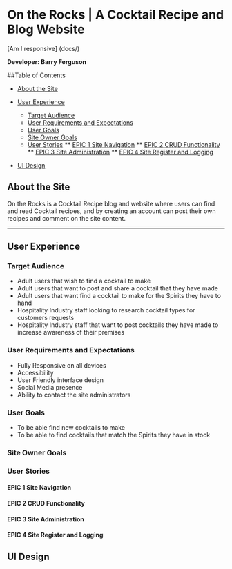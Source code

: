 # On the Rocks | A Cocktail Recipe and Blog Website

[Am I responsive] (docs/)

**Developer: Barry Ferguson**
 
 ##Table of Contents
 
 - [About the Site](#about-the-site)
 
 - [User Experience](#user-experience)
    * [Target Audience](#target-audience)
    * [User Requirements and Expectations](#user-requirements-and-expectations)
    * [User Goals](#user-goals)
    * [Site Owner Goals](#site-owner-goals)
    * [User Stories](#user-stories)
        ** [EPIC 1 Site Navigation](#epic-1-site-navigation)
        ** [EPIC 2 CRUD Functionality](#epic-2-crud-functionality)
        ** [EPIC 3 Site Administration](#epic-3-site-administration)
        ** [EPIC 4 Site Register and Logging](#epic-4-site-register-and-logging)
        
  - [UI Design](#ui-design)
 
## About the Site
 On the Rocks is a Cocktail Recipe blog and website where users can find and read Cocktail recipes, and by creating an account can post their own recipes and comment on the site content.
 <hr>
 
## User Experience
 
### Target Audience
- Adult users that wish to find a cocktail to make
- Adult users that want to post and share a cocktail that they have made
- Adult users that want find a cocktail to make for the Spirits they have to hand
- Hospitality Industry staff looking to research cocktail types for customers requests
- Hospitality Industry staff that want to post cocktails they have made to increase awareness of their premises

### User Requirements and Expectations
- Fully Responsive on all devices
- Accessibility
- User Friendly interface design
- Social Media presence
- Ability to contact the site administrators
 
### User Goals
- To be able find new cocktails to make
- To be able to find cocktails that match the Spirits they have in stock
  
### Site Owner Goals

### User Stories

#### EPIC 1 Site Navigation

#### EPIC 2 CRUD Functionality

#### EPIC 3 Site Administration

#### EPIC 4 Site Register and Logging

## UI Design
 
